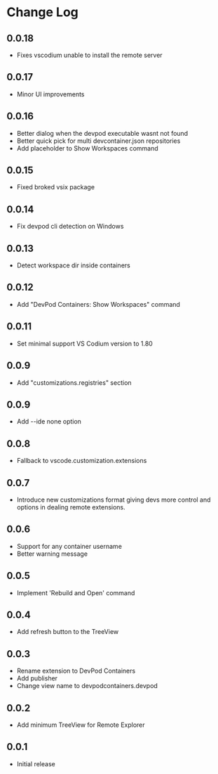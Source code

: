# Change Log

## 0.0.18

- Fixes vscodium unable to install the remote server

## 0.0.17

- Minor UI improvements

## 0.0.16

- Better dialog when the devpod executable wasnt not found
- Better quick pick for multi devcontainer.json repositories
- Add placeholder to Show Workspaces command

## 0.0.15

- Fixed broked vsix package

## 0.0.14

- Fix devpod cli detection on Windows

## 0.0.13

- Detect workspace dir inside containers

## 0.0.12

- Add "DevPod Containers: Show Workspaces" command

## 0.0.11

- Set minimal support VS Codium version to 1.80

## 0.0.9

- Add "customizations.registries" section

## 0.0.9

- Add --ide none option

## 0.0.8

- Fallback to vscode.customization.extensions

## 0.0.7

- Introduce new customizations format giving devs more control and options in dealing remote extensions.

## 0.0.6

- Support for any container username
- Better warning message

## 0.0.5

- Implement 'Rebuild and Open' command

## 0.0.4

- Add refresh button to the TreeView

## 0.0.3

- Rename extension to DevPod Containers
- Add publisher
- Change view name to devpodcontainers.devpod

## 0.0.2

- Add minimum TreeView for Remote Explorer

## 0.0.1

- Initial release
